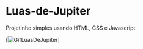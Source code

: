 # Luas-de-Jupiter

Projetinho simples usando HTML, CSS e Javascript.

[<img src="LuasDeJupiter.gif" alt="GifLuasDeJupiter">]
